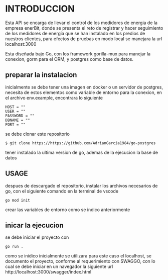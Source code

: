 # INTRODUCCION

 Esta API se encarga de llevar el control de los medidores de energia de la empresa enerBit, donde se presenta el reto de registrar y hacer seguimiento de los medidores de energía que se han instalado en los predios de nuestros clientes, para efectos de pruebas en modo local se manejara la url localhost:3000

 Esta diseñada bajo Go, con los framework gorilla-mux para manejar la conexion, gorm para el ORM, y postgres como base de datos.

## preparar la instalacion

inicialmente se debe tener una imagen en docker o un servidor de postgres, necesita de estos elementos como variable de entorno para la conexion, en el archivo env.example, encontrara lo siguiente

~~~
HOST = ""
USER = "" 
PASSWORD = "" 
DBNAME = "" 
PORT = ""
~~~

se debe clonar este repositorio

~~~
$ git clone https://https://github.com/AdrianGarcia1984/go-postgres
~~~

tener instalado la ultima version de go, ademas de la ejecucion la base de datos
## USAGE

despues de descargado el repositorio, instalar los archivos necesarios de go, con el siguiente comando en la terminal de vscode

~~~ 
go mod init
~~~

crear las variables de entorno como se indico anteriormente


## inicar la ejecucion

se debe iniciar el proyecto con 

~~~
go run .
~~~

como se inidico inicialmente se utilizara para este caso el localhost, se documento el proyecto, conforme al requerimiento con SWAGGO, con lo cual se debe iniciar en un navegador la siguiente url
<a>http://localhost:3000/swagger/index.html</a>